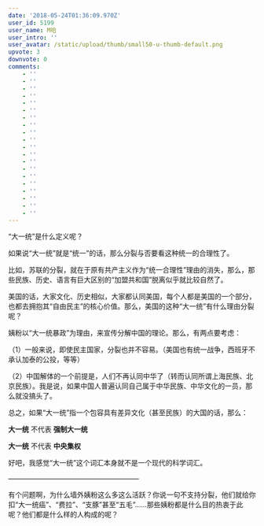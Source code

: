 ```yaml
---
date: '2018-05-24T01:36:09.970Z'
user_id: 5199
user_name: M哈
user_intro: ''
user_avatar: /static/upload/thumb/small50-u-thumb-default.png
upvote: 3
downvote: 0
comments:
    - ''
    - ''
    - ''
    - ''
    - ''
    - ''
    - ''
    - ''
    - ''
    - ''
    - ''
    - ''
    - ''
    - ''
    - ''
    - ''
    - ''
    - ''
    - ''
    - ''
---
```


<span style="">“大一统”是什么定义呢？</span>  

如果说“大一统”就是“统一”的话，那么分裂与否要看这种统一的合理性了。

比如，苏联的分裂，就在于原有共产主义作为“统一合理性”理由的消失，那么，那些民族、历史、语言有巨大区别的“加盟共和国”脱离似乎就比较自然了。

美国的话，大家文化、历史相似，大家都认同美国，每个人都是美国的一个部分，也都去拥抱其“自由民主”的核心价值。那么，美国的这种“大一统”有什么理由分裂呢？

姨粉以“大一统暴政”为理由，来宣传分解中国的理论。那么，有两点要考虑：

（1）一般来说，即使民主国家，分裂也并不容易。（美国也有统一战争，西班牙不承认加泰的公投，等等）

（2）中国解体的一个前提是，人们不再认同中华了（转而认同所谓上海民族、北京民族）。我是说，如果中国人普遍认同自己属于中华民族、中华文化的一员，那么就没搞头了。

  

总之，如果“大一统”指一个包容具有差异文化（甚至民族）的大国的话，那么：

**大一统** 不代表 **强制大一统**

**大一统** 不代表 **中央集权**

  

好吧，我感觉“大一统”这个词汇本身就不是一个现代的科学词汇。

  

———————————————————

有个问题啊，为什么墙外姨粉这么多这么活跃？你说一句不支持分裂，他们就给你扣“大一统癌”、“费拉”、“支豚”甚至“五毛”……那些姨粉都是什么目的热衷于此呢？他们都是什么样的人构成的呢？
